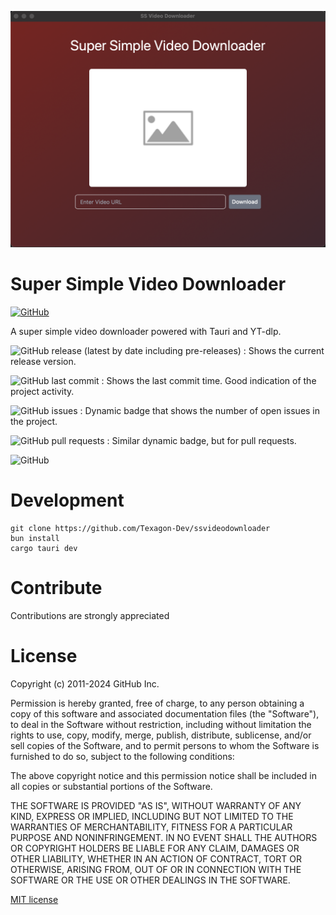 
![Super Simplge Video Download](https://github.com/Texagon-Dev/ssvideodownloader/raw/main/images/main.png)

# Super Simple Video Downloader

[![GitHub](https://img.shields.io/github/license/navendu-pottekkat/awesome-readme)](https://img.shields.io/github/license/navendu-pottekkat/awesome-readme)

A super simple video downloader powered with Tauri and YT-dlp.

<!-- Add badges with link to Shields IO -->

![GitHub release (latest by date including pre-releases)](https://img.shields.io/github/v/release/Texagon-Dev/ssvideodownloader)
: Shows the current release version.

![GitHub last commit](https://img.shields.io/github/last-commit/Texagon-Dev/ssvideodownloader)
: Shows the last commit time. Good indication of the project activity.

![GitHub issues](https://img.shields.io/github/issues-raw/Texagon-Dev/ssvideodownloader)
: Dynamic badge that shows the number of open issues in the project.

![GitHub pull requests](https://img.shields.io/github/issues-pr/Texagon-Dev/ssvideodownloader)
: Similar dynamic badge, but for pull requests.

![GitHub](https://img.shields.io/github/license/navendu-pottekkat/awesome-readme)

# Development


```shell
git clone https://github.com/Texagon-Dev/ssvideodownloader
bun install
cargo tauri dev
```


# Contribute

Contributions are strongly appreciated


# License

Copyright (c) 2011-2024 GitHub Inc.

Permission is hereby granted, free of charge, to any person obtaining a copy of this software and associated documentation files (the "Software"), to deal in the Software without restriction, including without limitation the rights to use, copy, modify, merge, publish, distribute, sublicense, and/or sell copies of the Software, and to permit persons to whom the Software is furnished to do so, subject to the following conditions:

The above copyright notice and this permission notice shall be included in all copies or substantial portions of the Software.

THE SOFTWARE IS PROVIDED "AS IS", WITHOUT WARRANTY OF ANY KIND, EXPRESS OR IMPLIED, INCLUDING BUT NOT LIMITED TO THE WARRANTIES OF MERCHANTABILITY, FITNESS FOR A PARTICULAR PURPOSE AND NONINFRINGEMENT. IN NO EVENT SHALL THE AUTHORS OR COPYRIGHT HOLDERS BE LIABLE FOR ANY CLAIM, DAMAGES OR OTHER LIABILITY, WHETHER IN AN ACTION OF CONTRACT, TORT OR OTHERWISE, ARISING FROM, OUT OF OR IN CONNECTION WITH THE SOFTWARE OR THE USE OR OTHER DEALINGS IN THE SOFTWARE.

[MIT license](./LICENSE)



